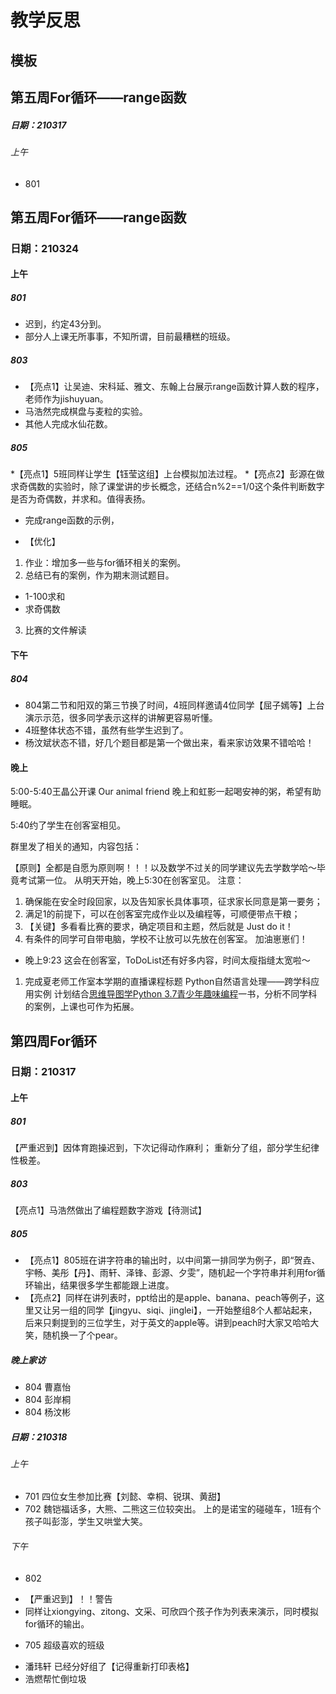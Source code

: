 # 教学反思
## 模板
## 第五周For循环——range函数
##### 日期：210317
###### 上午
- 801

## 第五周For循环——range函数
### 日期：210324
#### 上午
##### 801
* 迟到，约定43分到。
* 部分人上课无所事事，不知所谓，目前最糟糕的班级。

##### 803
* 【亮点1】让吴迪、宋科延、雅文、东翰上台展示range函数计算人数的程序，老师作为jishuyuan。
* 马浩然完成棋盘与麦粒的实验。
* 其他人完成水仙花数。

##### 805
*【亮点1】5班同样让学生【钰莹这组】上台模拟加法过程。
*【亮点2】彭源在做求奇偶数的实验时，除了课堂讲的步长概念，还结合n%2==1/0这个条件判断数字是否为奇偶数，并求和。值得表扬。
* 完成range函数的示例，
- 【优化】
1. 作业：增加多一些与for循环相关的案例。
2. 总结已有的案例，作为期末测试题目。
* 1-100求和
* 求奇偶数
3. 比赛的文件解读

#### 下午
##### 804
- 804第二节和阳双的第三节换了时间，4班同样邀请4位同学【屈子嫣等】上台演示示范，很多同学表示这样的讲解更容易听懂。
- 4班整体状态不错，虽然有些学生迟到了。
- 杨汶斌状态不错，好几个题目都是第一个做出来，看来家访效果不错哈哈！

#### 晚上
5:00-5:40王晶公开课 Our animal friend
晚上和虹影一起喝安神的粥，希望有助睡眠。

5:40约了学生在创客室相见。

群里发了相关的通知，内容包括：

【原则】全都是自愿为原则啊！！！以及数学不过关的同学建议先去学数学哈～毕竟考试第一位。
从明天开始，晚上5:30在创客室见。
注意：
1. 确保能在安全时段回家，以及告知家长具体事项，征求家长同意是第一要务；
2. 满足1的前提下，可以在创客室完成作业以及编程等，可顺便带点干粮；
3. 【关键】多看看比赛的要求，确定项目和主题，然后就是 Just do it！
4. 有条件的同学可自带电脑，学校不让放可以先放在创客室。
加油崽崽们！

* 晚上9:23 这会在创客室，ToDoList还有好多内容，时间太瘦指缝太宽啦～
1. 完成夏老师工作室本学期的直播课程标题
Python自然语言处理——跨学科应用实例
计划结合[思维导图学Python 3.7青少年趣味编程]()一书，分析不同学科的案例，上课也可作为拓展。

## 第四周For循环
### 日期：210317
#### 上午
##### 801
【严重迟到】因体育跑操迟到，下次记得动作麻利；
重新分了组，部分学生纪律性极差。
##### 803
【亮点1】马浩然做出了编程题数字游戏【待测试】
##### 805
* 【亮点1】805班在讲字符串的输出时，以中间第一排同学为例子，即“贺垚、宇畅、美彤【丹】、雨轩、泽锋、彭源、夕雯”，随机起一个字符串并利用for循环输出，结果很多学生都能跟上进度。
* 【亮点2】同样在讲列表时，ppt给出的是apple、banana、peach等例子，这里又让另一组的同学【jingyu、siqi、jinglei】，一开始整组8个人都站起来，后来只剩提到的三位学生，对于英文的apple等。讲到peach时大家又哈哈大笑，随机换一了个pear。

##### 晚上家访
* 804 曹嘉怡
* 804 彭岸桐
* 804 杨汶彬

##### 日期：210318
###### 上午
- 701
四位女生参加比赛【刘懿、幸桐、锐琪、黄甜】
- 702
魏铠福话多，大熊、二熊这三位较突出。
上的是诺宝的碰碰车，1班有个孩子叫彭澎，学生又哄堂大笑。

###### 下午
- 802
* 【严重迟到】！！警告
* 同样让xiongying、zitong、文采、可欣四个孩子作为列表来演示，同时模拟for循环的输出。
- 705 超级喜欢的班级
* 潘玮轩 已经分好组了【记得重新打印表格】
* 浩燃帮忙倒垃圾

